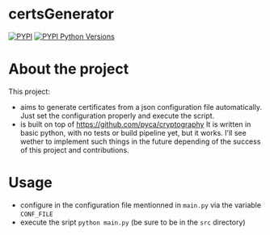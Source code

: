 # certsGenerator
[![PYPI](https://img.shields.io/pypi/v/certsGenerator.svg)](https://pypi.org/project/certsGenerator/)
[![PYPI Python Versions](https://img.shields.io/pypi/pyversions/certsGenerator.svg)](https://pypi.org/project/certsGenerator/)
# About the project
This project:
 - aims to generate certificates from a json configuration file automatically. Just set the configuration properly and execute the script.
 - is built on top of https://github.com/pyca/cryptography
It is written in basic python, with no tests or build pipeline yet, but it works. I'll see wether to implement such things in the future depending of the success of this project and contributions.
# Usage
 - configure in the configuration file mentionned in `main.py` via the variable `CONF_FILE`
 - execute the sript `python main.py` (be sure to be in the `src` directory)